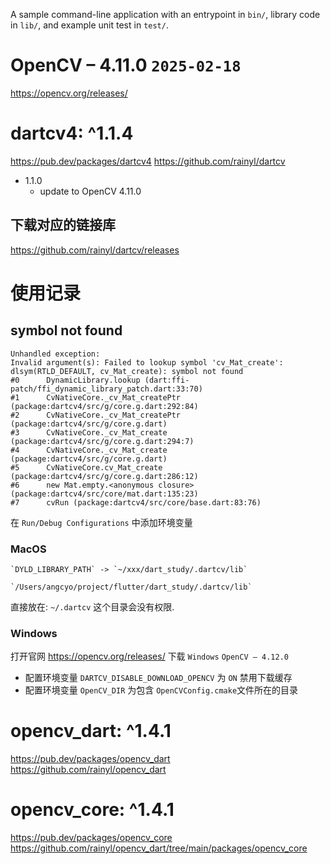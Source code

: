 A sample command-line application with an entrypoint in `bin/`, library code
in `lib/`, and example unit test in `test/`.

# OpenCV – 4.11.0 `2025-02-18`

https://opencv.org/releases/

# dartcv4: ^1.1.4

https://pub.dev/packages/dartcv4
https://github.com/rainyl/dartcv

- 1.1.0
    - update to OpenCV 4.11.0

## 下载对应的链接库

https://github.com/rainyl/dartcv/releases

# 使用记录

## symbol not found

```shell
Unhandled exception:
Invalid argument(s): Failed to lookup symbol 'cv_Mat_create': dlsym(RTLD_DEFAULT, cv_Mat_create): symbol not found
#0      DynamicLibrary.lookup (dart:ffi-patch/ffi_dynamic_library_patch.dart:33:70)
#1      CvNativeCore._cv_Mat_createPtr (package:dartcv4/src/g/core.g.dart:292:84)
#2      CvNativeCore._cv_Mat_createPtr (package:dartcv4/src/g/core.g.dart)
#3      CvNativeCore._cv_Mat_create (package:dartcv4/src/g/core.g.dart:294:7)
#4      CvNativeCore._cv_Mat_create (package:dartcv4/src/g/core.g.dart)
#5      CvNativeCore.cv_Mat_create (package:dartcv4/src/g/core.g.dart:286:12)
#6      new Mat.empty.<anonymous closure> (package:dartcv4/src/core/mat.dart:135:23)
#7      cvRun (package:dartcv4/src/core/base.dart:83:76)
```

在 `Run/Debug Configurations` 中添加环境变量 

### MacOS

```
`DYLD_LIBRARY_PATH` -> `~/xxx/dart_study/.dartcv/lib`

`/Users/angcyo/project/flutter/dart_study/.dartcv/lib`
```

直接放在: `~/.dartcv` 这个目录会没有权限.

### Windows

打开官网 https://opencv.org/releases/ 下载 `Windows` `OpenCV – 4.12.0` 

- 配置环境变量 `DARTCV_DISABLE_DOWNLOAD_OPENCV` 为 `ON` 禁用下载缓存
- 配置环境变量 `OpenCV_DIR` 为包含 `OpenCVConfig.cmake`文件所在的目录

# opencv_dart: ^1.4.1

https://pub.dev/packages/opencv_dart
https://github.com/rainyl/opencv_dart

# opencv_core: ^1.4.1

https://pub.dev/packages/opencv_core
https://github.com/rainyl/opencv_dart/tree/main/packages/opencv_core
